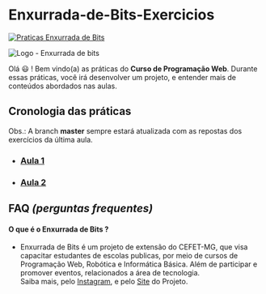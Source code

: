 # Enxurrada-de-Bits-Exercicios
[![Praticas Enxurrada de Bits](https://img.shields.io/badge/Enxurrada%20de%20Bits-pr%C3%A1ticas-green)](https://github.com/UserZeca/Enxurrada-de-Bits-Exercicios/edit/master/README.md)

![Logo - Enxurrada de bits](https://github.com/UserZeca/Enxurrada-de-Bits-Exercicios/blob/master/assertsDoReadme/img/EnxurradaDeBits.png)


Olá :smiley: ! Bem vindo(a) as práticas do **Curso de Programação Web**.
Durante essas práticas, você irá desenvolver um projeto, e entender mais de conteúdos abordados nas aulas.


## Cronologia das práticas

Obs.: A branch **master** sempre estará atualizada com as repostas dos exercícios da última aula.

+ ###  [Aula 1](https://github.com/UserZeca/Enxurrada-de-Bits-Exercicios/tree/aula1-exercicios)  
+ ###  [Aula 2](https://github.com/UserZeca/Enxurrada-de-Bits-Exercicios/tree/aula2-exercicios)


## FAQ *(perguntas frequentes)*

#### O que é o **Enxurrada de Bits** ?
+ Enxurrada de Bits é um projeto de extensão do CEFET-MG, que visa capacitar estudantes de escolas publicas, por meio de cursos de Programação Web, Robótica e Informática Básica. Além de participar e promover eventos, relacionados a área de tecnologia.</br> Saiba mais, pelo [Instagram](https://www.instagram.com/enxurradadebits/?hl=pt-br), e pelo [Site](http://www.enxurradadebits.cefetmg.br/o-enxurrada-de-bits/) do Projeto.

